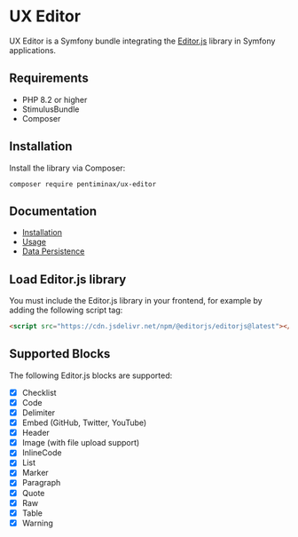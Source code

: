 # UX Editor

UX Editor is a Symfony bundle integrating the [Editor.js][1] library in Symfony applications.

[1]: https://editorjs.io

## Requirements 
- PHP 8.2 or higher
- StimulusBundle
- Composer

## Installation

Install the library via Composer:

```console
composer require pentiminax/ux-editor
```
## Documentation
- [Installation](https://github.com/pentiminax/ux-editor/blob/main/docs/installation.md)
- [Usage](https://github.com/pentiminax/ux-editor/blob/main/docs/usage.md)
- [Data Persistence](https://github.com/pentiminax/ux-editor/blob/main/docs/data-persistence.md)

## Load Editor.js library
You must include the Editor.js library in your frontend, for example by adding the following script tag:
```html
<script src="https://cdn.jsdelivr.net/npm/@editorjs/editorjs@latest"></script>
```

## Supported Blocks

The following Editor.js blocks are supported:

- [x] Checklist  
- [x] Code  
- [X] Delimiter  
- [x] Embed (GitHub, Twitter, YouTube)  
- [x] Header  
- [x] Image (with file upload support)  
- [x] InlineCode  
- [x] List  
- [x] Marker  
- [x] Paragraph  
- [x] Quote  
- [x] Raw 
- [x] Table  
- [x] Warning   
